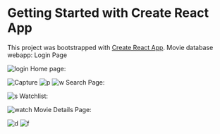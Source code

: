 # Getting Started with Create React App

This project was bootstrapped with [Create React App](https://github.com/facebook/create-react-app).
Movie database webapp:
Login Page

![login](https://user-images.githubusercontent.com/43576100/132192154-8902a5c7-4863-4736-8f6f-ce053682aef4.JPG)
Home page:


![Capture](https://user-images.githubusercontent.com/43576100/132192225-49fa7e99-60cd-4c41-87e0-fc25584a3b37.JPG)
![p](https://user-images.githubusercontent.com/43576100/132192235-efd05e68-656e-4307-89f9-800a89ee8ea8.jpg)
![w](https://user-images.githubusercontent.com/43576100/132192240-059c8afb-e470-4174-a7fa-5124c817c1d4.jpg)
Search Page:


![s](https://user-images.githubusercontent.com/43576100/132192266-07cc92bb-07fe-452c-bc19-d23eada796eb.JPG)
Watchlist:


![watch](https://user-images.githubusercontent.com/43576100/132192293-847fdaeb-a4ff-4e4c-b941-babdb0d3c24f.JPG)
Movie Details Page:



![d](https://user-images.githubusercontent.com/43576100/132192322-cf256812-0ce0-4c45-984d-1a089dca75e2.JPG)
![f](https://user-images.githubusercontent.com/43576100/132192329-94bfb836-5a2c-452f-835c-93b3772a831d.JPG)
